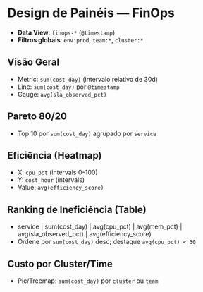 # Design de Painéis — FinOps

- **Data View**: `finops-*` (`@timestamp`)
- **Filtros globais**: `env:prod`, `team:*`, `cluster:*`

## Visão Geral
- Metric: `sum(cost_day)` (intervalo relativo de 30d)
- Line: `sum(cost_day)` por `@timestamp`
- Gauge: `avg(sla_observed_pct)`

## Pareto 80/20
- Top 10 por `sum(cost_day)` agrupado por `service`

## Eficiência (Heatmap)
- X: `cpu_pct` (intervals 0–100)
- Y: `cost_hour` (intervals)
- Value: `avg(efficiency_score)`

## Ranking de Ineficiência (Table)
- service | sum(cost_day) | avg(cpu_pct) | avg(mem_pct) | avg(sla_observed_pct) | avg(efficiency_score)
- Ordene por `sum(cost_day)` desc; destaque `avg(cpu_pct) < 30`

## Custo por Cluster/Time
- Pie/Treemap: `sum(cost_day)` por `cluster` ou `team`
